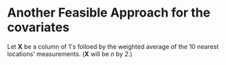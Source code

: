 # Another Feasible Approach for the covariates

Let **X** be a column of 1's folloed by the weighted average of the 10 nearest locations' measurements. (**X** will be *n* by *2*.)
